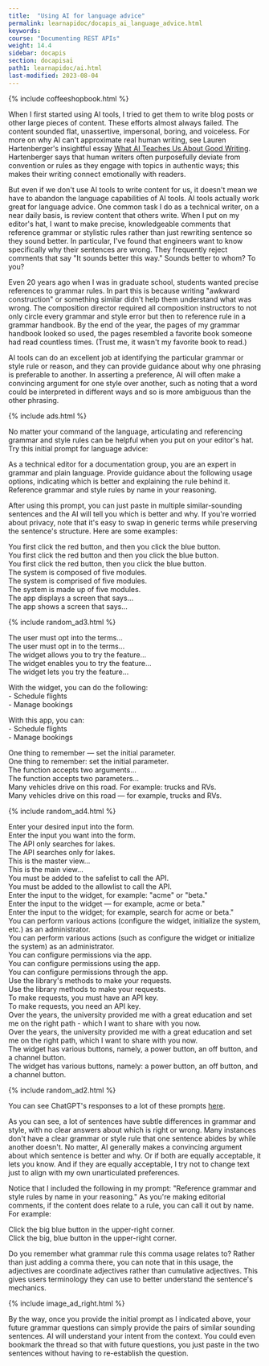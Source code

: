 ```yaml
---
title:  "Using AI for language advice"
permalink: learnapidoc/docapis_ai_language_advice.html
keywords:
course: "Documenting REST APIs"
weight: 14.4
sidebar: docapis
section: docapisai
path1: learnapidoc/ai.html
last-modified: 2023-08-04
---
```


{% include coffeeshopbook.html %}

When I first started using AI tools, I tried to get them to write blog posts or other large pieces of content. These efforts almost always failed. The content sounded flat, unassertive, impersonal, boring, and voiceless. For more on why AI can't approximate real human writing, see Lauren Hartenberger's insightful essay [What AI Teaches Us About Good Writing](https://www.noemamag.com/what-ai-teaches-us-about-good-writing/). Hartenberger says that human writers often purposefully deviate from convention or rules as they engage with topics in authentic ways; this makes their writing connect emotionally with readers. 

But even if we don't use AI tools to write content for us, it doesn't mean we have to abandon the language capabilities of AI tools. AI tools actually work great for language advice. One common task I do as a technical writer, on a near daily basis, is review content that others write. When I put on my editor's hat, I want to make precise, knowledgeable comments that reference grammar or stylistic rules rather than just rewriting sentence so they sound better. In particular, I've found that engineers want to know specifically why their sentences are wrong. They frequently reject comments that say "It sounds better this way." Sounds better to whom? To you?

Even 20 years ago when I was in graduate school, students wanted precise references to grammar rules. In part this is because writing "awkward construction" or something similar didn't help them understand what was wrong. The composition director required all composition instructors to not only circle every grammar and style error but then to reference rule in a grammar handbook. By the end of the year, the pages of my grammar handbook looked so used, the pages resembled a favorite book someone had read countless times. (Trust me, it wasn't my favorite book to read.)

AI tools can do an excellent job at identifying the particular grammar or style rule or reason, and they can provide guidance about why one phrasing is preferable to another. In asserting a preference, AI will often make a convincing argument for one style over another, such as noting that a word could be interpreted in different ways and so is more ambiguous than the other phrasing.

{% include ads.html %}

No matter your command of the language, articulating and referencing grammar and style rules can be helpful when you put on your editor's hat. Try this initial prompt for language advice:

<div class="chat">
As a technical editor for a documentation group, you are an expert in
grammar and plain language. Provide guidance about the following usage options,
indicating which is better and explaining the rule behind it. Reference grammar
and style rules by name in your reasoning.
</div>

After using this prompt, you can just paste in multiple similar-sounding sentences and the AI will tell you which is better and why. If you're worried about privacy, note that it's easy to swap in generic terms while preserving the sentence's structure. Here are some examples:

<div class="chat">
You first click the red button, and then you click the blue button.
<br/>
You first click the red button and then you click the blue button.
<br/> 
You first click the red button, then you click the blue button.
</div>

<div class="chat">
The system is composed of five modules.
<br/>
The system is comprised of five modules.
<br/>
The system is made up of five modules.
</div>

<div class="chat">
The app displays a screen that says...
<br/>
The app shows a screen that says...
</div>

{% include random_ad3.html %}

<div class="chat">
The user must opt into the terms...
<br/>
The user must opt in to the terms...
</div>

<div class="chat">
The widget allows you to try the feature...
<br/>
The widget enables you to try the feature...
<br/>
The widget lets you try the feature...
</div>

<div class="chat">
<p>With the widget, you can do the following:
<br/>- Schedule flights
<br/>- Manage bookings</p>

<p>With this app, you can:
<br/>- Schedule flights
<br/>- Manage bookings</p>
</div>

<div class="chat">
One thing to remember — set the initial parameter.
<br/>
One thing to remember: set the initial parameter.
</div>

<div class="chat">
The function accepts two arguments...
<br/>
The function accepts two parameters...
</div>

<div class="chat">
Many vehicles drive on this road. For example: trucks and RVs.
<br/>
Many vehicles drive on this road — for example, trucks and RVs.
</div>

{% include random_ad4.html %}

<div class="chat">
Enter your desired input into the form.
<br/>
Enter the input you want into the form.
</div>

<div class="chat">
The API only searches for lakes.
<br/>
The API searches only for lakes.
</div>

<div class="chat">
This is the master view...
<br/>
This is the main view...
</div>

<div class="chat">
You must be added to the safelist to call the API.
<br/>
You must be added to the allowlist to call the API.
</div>

<div class="chat">
Enter the input to the widget, for example: "acme" or "beta."
<br/>
Enter the input to the widget — for example, acme or beta."
<br/>
Enter the input to the widget; for example, search for acme or beta."
</div>

<div class="chat">
You can perform various actions (configure the widget, initialize the system,
etc.) as an administrator.
<br/>
You can perform various actions (such as configure the widget or initialize the
system) as an administrator.
</div>

<div class="chat">
You can configure permissions via the app.
<br/>
You can configure permissions using the app.
<br/>
You can configure permissions through the app.
</div>

<div class="chat">
Use the library's methods to make your requests.
<br/>
Use the library methods to make your requests.
</div>

<div class="chat">
To make requests, you must have an API key.
<br/>
To make requests, you need an API key.
</div>

<div class="chat">
Over the years, the university provided me with a great education and set me on
the right path - which I want to share with you now.
<br/>
Over the years, the university provided me with a great education and set me on
the right path, which I want to share with you now.
</div>

<div class="chat">
The widget has various buttons, namely, a power button, an off button, and a
channel button.
<br/>
The widget has various buttons, namely: a power button, an off button, and a
channel button.
</div>

{% include random_ad2.html %}

You can see ChatGPT's responses to a lot of these prompts [here](https://chat.openai.com/share/28bbbc43-3fbc-468c-933d-5a5e8af7befd).

As you can see, a lot of sentences have subtle differences in grammar and style, with no clear answers about which is right or wrong. Many instances don't have a clear grammar or style rule that one sentence abides by while another doesn't. No matter, AI generally makes a convincing argument about which sentence is better and why. Or if both are equally acceptable, it lets you know. And if they are equally acceptable, I try not to change text just to align with my own unarticulated preferences.

Notice that I included the following in my prompt: "Reference grammar and style rules by name in your reasoning." As you're making editorial comments, if the content does relate to a rule, you can call it out by name. For example:

<div class="chat">
Click the big blue button in the upper-right corner.
<br/>
Click the big, blue button in the upper-right corner.
</div>

Do you remember what grammar rule this comma usage relates to? Rather than just adding a comma there, you can note that in this usage, the adjectives are coordinate adjectives rather than cumulative adjectives. This gives users terminology they can use to better understand the sentence's mechanics.

{% include image_ad_right.html %}

By the way, once you provide the initial prompt as I indicated above, your future grammar questions can simply provide the pairs of similar sounding sentences. AI will understand your intent from the context. You could even bookmark the thread so that with future questions, you just paste in the two sentences without having to re-establish the question.